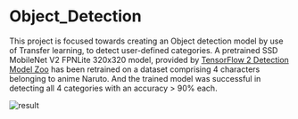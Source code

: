 # Object_Detection

This project is focused towards creating an Object detection model by use of Transfer learning, to detect user-defined categories. A pretrained SSD MobileNet V2 FPNLite 320x320 model, provided by [TensorFlow 2 Detection Model Zoo](<https://github.com/tensorflow/models/blob/master/research/object_detection/g3doc/tf2_detection_zoo.md>) has been retrained on a dataset comprising 4 characters belonging to anime Naruto. 
And the trained model was successful in detecting all 4 categories with an accuracy > 90% each.

![result](https://user-images.githubusercontent.com/98893548/161387474-ff1ff949-2ffc-4f63-9360-4d925f7c6057.jpg)
